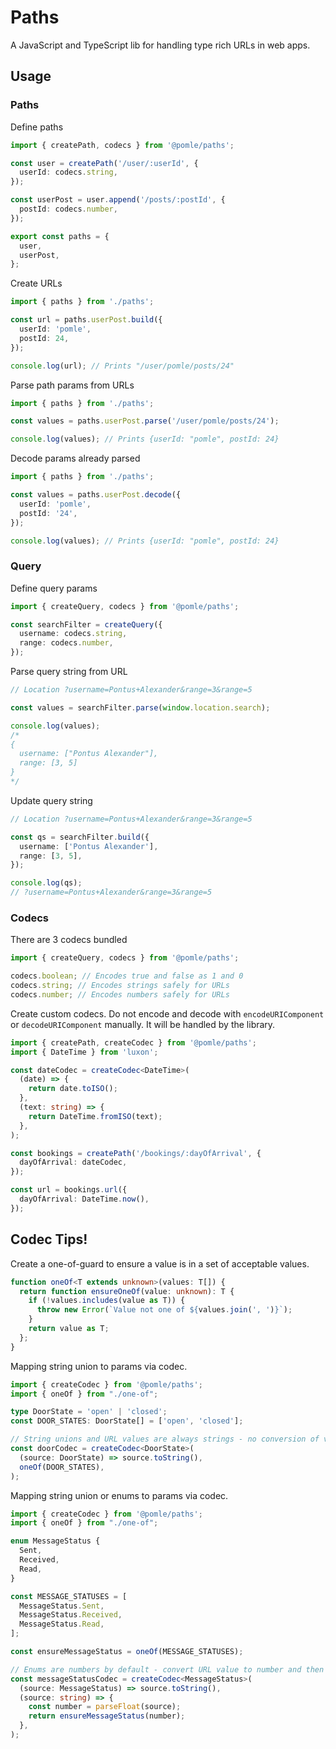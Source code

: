# Paths

A JavaScript and TypeScript lib for handling type rich URLs in web apps.

## Usage

### Paths

Define paths

```ts
import { createPath, codecs } from '@pomle/paths';

const user = createPath('/user/:userId', {
  userId: codecs.string,
});

const userPost = user.append('/posts/:postId', {
  postId: codecs.number,
});

export const paths = {
  user,
  userPost,
};
```

Create URLs

```ts
import { paths } from './paths';

const url = paths.userPost.build({
  userId: 'pomle',
  postId: 24,
});

console.log(url); // Prints "/user/pomle/posts/24"
```

Parse path params from URLs

```ts
import { paths } from './paths';

const values = paths.userPost.parse('/user/pomle/posts/24');

console.log(values); // Prints {userId: "pomle", postId: 24}
```

Decode params already parsed

```ts
import { paths } from './paths';

const values = paths.userPost.decode({
  userId: 'pomle',
  postId: '24',
});

console.log(values); // Prints {userId: "pomle", postId: 24}
```

### Query

Define query params

```ts
import { createQuery, codecs } from '@pomle/paths';

const searchFilter = createQuery({
  username: codecs.string,
  range: codecs.number,
});
```

Parse query string from URL

```ts
// Location ?username=Pontus+Alexander&range=3&range=5

const values = searchFilter.parse(window.location.search);

console.log(values);
/* 
{
  username: ["Pontus Alexander"],
  range: [3, 5]
}
*/
```

Update query string

```ts
// Location ?username=Pontus+Alexander&range=3&range=5

const qs = searchFilter.build({
  username: ['Pontus Alexander'],
  range: [3, 5],
});

console.log(qs);
// ?username=Pontus+Alexander&range=3&range=5
```

### Codecs

There are 3 codecs bundled

```ts
import { createQuery, codecs } from '@pomle/paths';

codecs.boolean; // Encodes true and false as 1 and 0
codecs.string; // Encodes strings safely for URLs
codecs.number; // Encodes numbers safely for URLs
```

Create custom codecs. Do not encode and decode with `encodeURIComponent` or `decodeURIComponent` manually. It will be handled by the library.

```ts
import { createPath, createCodec } from '@pomle/paths';
import { DateTime } from 'luxon';

const dateCodec = createCodec<DateTime>(
  (date) => {
    return date.toISO();
  },
  (text: string) => {
    return DateTime.fromISO(text);
  },
);

const bookings = createPath('/bookings/:dayOfArrival', {
  dayOfArrival: dateCodec,
});

const url = bookings.url({
  dayOfArrival: DateTime.now(),
});
```

## Codec Tips!

Create a one-of-guard to ensure a value is in a set of acceptable values.
```ts
function oneOf<T extends unknown>(values: T[]) {
  return function ensureOneOf(value: unknown): T {
    if (!values.includes(value as T)) {
      throw new Error(`Value not one of ${values.join(', ')}`);
    }
    return value as T;
  };
}
```

Mapping string union to params via codec.
```ts
import { createCodec } from '@pomle/paths';
import { oneOf } from "./one-of";

type DoorState = 'open' | 'closed';
const DOOR_STATES: DoorState[] = ['open', 'closed'];

// String unions and URL values are always strings - no conversion of value needed.
const doorCodec = createCodec<DoorState>(
  (source: DoorState) => source.toString(),
  oneOf(DOOR_STATES),
);
```

Mapping string union or enums to params via codec.
```ts
import { createCodec } from '@pomle/paths';
import { oneOf } from "./one-of";

enum MessageStatus {
  Sent,
  Received,
  Read,
}

const MESSAGE_STATUSES = [
  MessageStatus.Sent,
  MessageStatus.Received,
  MessageStatus.Read,
];

const ensureMessageStatus = oneOf(MESSAGE_STATUSES);

// Enums are numbers by default - convert URL value to number and then check.
const messageStatusCodec = createCodec<MessageStatus>(
  (source: MessageStatus) => source.toString(),
  (source: string) => {
    const number = parseFloat(source);
    return ensureMessageStatus(number);
  },
);
```
